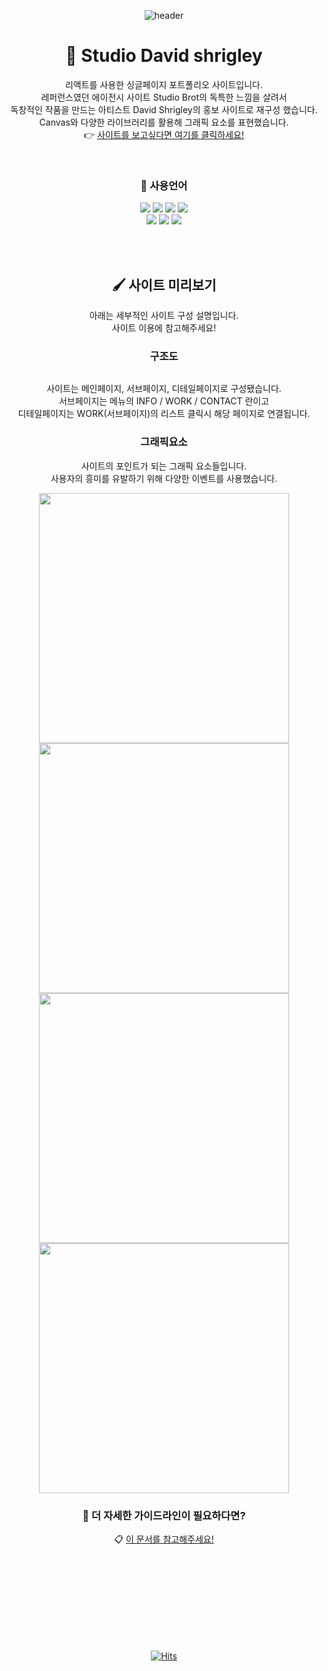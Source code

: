 
<div align=center>
  
![header](https://capsule-render.vercel.app/api?type=waving&color=0:F8B195,50:F67280,100:C06C84&height=200&section=header&text=Studio%20app&fontColor=fff&fontSize=70&fontAlign=75&fontAlignY=40)


# 🎨 Studio David shrigley

리액트를 사용한 싱글페이지 포트폴리오 사이트입니다.<br>
레퍼런스였던 에이전시 사이트 Studio Brot의 독특한 느낌을 살려서<br>
독창적인 작품을 만드는 아티스트 David Shrigley의 홍보 사이트로 재구성 했습니다.<br>
Canvas와 다양한 라이브러리를 활용해 그래픽 요소를 표현했습니다.<br>
👉 <a href="https://bbbgoat.github.io/Studio-app/">사이트를 보고싶다면 여기를 클릭하세요!</a>

<br>

### 📇 사용언어

<img src="https://img.shields.io/badge/React-61DAFB?style=flat&logo=React&logoColor=white"/> <img src="https://img.shields.io/badge/html5-E34F26?style=flat&logo=html5&logoColor=white"/> <img src="https://img.shields.io/badge/css3-1572B6?style=flat&logo=css3&logoColor=white"/> <img src="https://img.shields.io/badge/javascript-F7DF1E?style=flat&logo=javascript&logoColor=white"/> 
<br>
<img src="https://img.shields.io/badge/jquery-0769AD?style=flat&logo=jquery&logoColor=white"/> <img src="https://img.shields.io/badge/three.js-000000?style=flat&logo=three.js&logoColor=white"/> <img src="https://img.shields.io/badge/node.js-339933?style=flat&logo=node.js&logoColor=white"/>

<br>
<br>



## 🖌 사이트 미리보기

아래는 세부적인 사이트 구성 설명입니다.<br>
사이트 이용에 참고해주세요!


### 구조도

<img src="" />

사이트는 메인페이지, 서브페이지, 디테일페이지로 구성됐습니다. <br>
서브페이지는 메뉴의 INFO / WORK / CONTACT 란이고 <br>
디테일페이지는 WORK(서브페이지)의 리스트 클릭시 해당 페이지로 연결됩니다.


### 그래픽요소

사이트의 포인트가 되는 그래픽 요소들입니다. <br>
사용자의 흥미를 유발하기 위해 다양한 이벤트를 사용했습니다.

<img src="https://user-images.githubusercontent.com/120539949/252867059-e14ce744-70f5-4b25-847a-f01c0c401b20.gif" width="400px" />
<img src="https://user-images.githubusercontent.com/120539949/252867748-c922d3ff-8ed5-4959-881f-611f59e12b4a.gif" width="400px" />
<img src="https://user-images.githubusercontent.com/120539949/252865447-f97ad51f-4357-4340-956c-ec2252e53d6e.gif" width="400px" />
<img src="https://user-images.githubusercontent.com/120539949/252867792-ee1388de-1b89-44b2-9908-51966ecb7e28.gif" width="400px" />
<br>




### 📎 더 자세한 가이드라인이 필요하다면?

📋 <a href="https://bbbgoat.github.io/FED-PJ-WBS-SAEM/03.SPA%ED%94%84%EB%A1%9C%EC%A0%9D%ED%8A%B8/04.%EA%B0%80%EC%9D%B4%EB%93%9C%EB%AC%B8%EC%84%9C/230629_%EC%9A%B0%EC%83%88%EB%AF%B8_3rdPJ_%EB%B0%9C%ED%91%9C%EC%9E%90%EB%A3%8C.pdf">이 문서를 참고해주세요!</a>







<br><br><br><br><br><br><br><br>

[![Hits](https://hits.seeyoufarm.com/api/count/incr/badge.svg?url=https%3A%2F%2Fbbbgoat.github.io%2FStudio-app%2F&count_bg=%23000000&title_bg=%23FFABAB&icon=github.svg&icon_color=%23F3F3F3&title=Studio+D.SHRIG&edge_flat=false)](https://hits.seeyoufarm.com)


</div>
